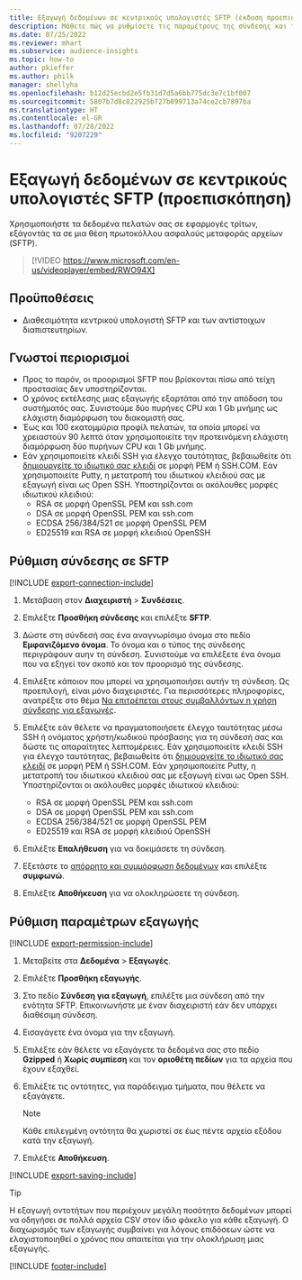 ```yaml
---
title: Εξαγωγή δεδομένων σε κεντρικούς υπολογιστές SFTP (έκδοση προεπισκόπησης) (περιέχει βίντεο)
description: Μάθετε πώς να ρυθμίσετε τις παραμέτρους της σύνδεσης και της εξαγωγής σε μια τοποθεσία SFTP.
ms.date: 07/25/2022
ms.reviewer: mhart
ms.subservice: audience-insights
ms.topic: how-to
author: pkieffer
ms.author: philk
manager: shellyha
ms.openlocfilehash: b12d25ecbd2e5fb31d7d5a6bb775dc3e7c1bf007
ms.sourcegitcommit: 5807b7d8c822925b727b099713a74ce2cb7897ba
ms.translationtype: HT
ms.contentlocale: el-GR
ms.lasthandoff: 07/28/2022
ms.locfileid: "9207229"
---
```

# <a name="export-data-to-sftp-hosts-preview"></a>Εξαγωγή δεδομένων σε κεντρικούς υπολογιστές SFTP (προεπισκόπηση)

Χρησιμοποιήστε τα δεδομένα πελατών σας σε εφαρμογές τρίτων, εξάγοντάς τα σε μια θέση πρωτοκόλλου ασφαλούς μεταφοράς αρχείων (SFTP).

> [!VIDEO https://www.microsoft.com/en-us/videoplayer/embed/RWO94X]

## <a name="prerequisites"></a>Προϋποθέσεις

- Διαθεσιμότητα κεντρικού υπολογιστή SFTP και των αντίστοιχων διαπιστευτηρίων.

## <a name="known-limitations"></a>Γνωστοί περιορισμοί

- Προς το παρόν, οι προορισμοί SFTP που βρίσκονται πίσω από τείχη προστασίας δεν υποστηρίζονται.
- Ο χρόνος εκτέλεσης μιας εξαγωγής εξαρτάται από την απόδοση του συστήματός σας. Συνιστούμε δύο πυρήνες CPU και 1 Gb μνήμης ως ελάχιστη διαμόρφωση του διακομιστή σας.
- Έως και 100 εκατομμύρια προφίλ πελατών, τα οποία μπορεί να χρειαστούν 90 λεπτά όταν χρησιμοποιείτε την προτεινόμενη ελάχιστη διαμόρφωση δύο πυρήνων CPU και 1 Gb μνήμης.
- Εάν χρησιμοποιείτε κλειδί SSH για έλεγχο ταυτότητας, βεβαιωθείτε ότι [δημιουργείτε το ιδιωτικό σας κλειδί](/azure/virtual-machines/linux/create-ssh-keys-detailed#basic-example) σε μορφή PEM ή SSH.COM. Εάν χρησιμοποιείτε Putty, η μετατροπή του ιδιωτικού κλειδιού σας με εξαγωγή είναι ως Open SSH. Υποστηρίζονται οι ακόλουθες μορφές ιδιωτικού κλειδιού:
  - RSA σε μορφή OpenSSL PEM και ssh.com
  - DSA σε μορφή OpenSSL PEM και ssh.com
  - ECDSA 256/384/521 σε μορφή OpenSSL PEM
  - ED25519 και RSA σε μορφή κλειδιού OpenSSH

## <a name="set-up-connection-to-sftp"></a>Ρύθμιση σύνδεσης σε SFTP

[!INCLUDE [export-connection-include](includes/export-connection-admn.md)]

1. Μετάβαση στον **Διαχειριστή** > **Συνδέσεις**.

1. Επιλέξτε **Προσθήκη σύνδεσης** και επιλέξτε **SFTP**.

1. Δώστε στη σύνδεσή σας ένα αναγνωρίσιμο όνομα στο πεδίο **Εμφανιζόμενο όνομα**. Το όνομα και ο τύπος της σύνδεσης περιγράφουν αυην τη σύνδεση. Συνιστούμε να επιλέξετε ένα όνομα που να εξηγεί τον σκοπό και τον προορισμό της σύνδεσης.

1. Επιλέξτε κάποιον που μπορεί να χρησιμοποιήσει αυτήν τη σύνδεση. Ως προεπιλογή, είναι μόνο διαχειριστές. Για περισσότερες πληροφορίες, ανατρέξτε στο θέμα [Να επιτρέπεται στους συμβαλλόντων η χρήση σύνδεσης για εξαγωγές](connections.md#allow-contributors-to-use-a-connection-for-exports).

1. Επιλέξτε εάν θέλετε να πραγματοποιήσετε έλεγχο ταυτότητας μέσω SSH ή ονόματος χρήστη/κωδικού πρόσβασης για τη σύνδεσή σας και δώστε τις απαραίτητες λεπτομέρειες. Εάν χρησιμοποιείτε κλειδί SSH για έλεγχο ταυτότητας, βεβαιωθείτε ότι [δημιουργείτε το ιδιωτικό σας κλειδί](/azure/virtual-machines/linux/create-ssh-keys-detailed#basic-example) σε μορφή PEM ή SSH.COM. Εάν χρησιμοποιείτε Putty, η μετατροπή του ιδιωτικού κλειδιού σας με εξαγωγή είναι ως Open SSH. Υποστηρίζονται οι ακόλουθες μορφές ιδιωτικού κλειδιού:
   - RSA σε μορφή OpenSSL PEM και ssh.com
   - DSA σε μορφή OpenSSL PEM και ssh.com
   - ECDSA 256/384/521 σε μορφή OpenSSL PEM
   - ED25519 και RSA σε μορφή κλειδιού OpenSSH

1. Επιλέξτε **Επαλήθευση** για να δοκιμάσετε τη σύνδεση.

1. Εξετάστε το [απόρρητο και συμμόρφωση δεδομένων](connections.md#data-privacy-and-compliance) και επιλέξτε **συμφωνώ**.

1. Επιλέξτε **Αποθήκευση** για να ολοκληρώσετε τη σύνδεση.

## <a name="configure-an-export"></a>Ρύθμιση παραμέτρων εξαγωγής

[!INCLUDE [export-permission-include](includes/export-permission.md)]

1. Μεταβείτε στα **Δεδομένα** > **Εξαγωγές**.

1. Επιλέξτε **Προσθήκη εξαγωγής**.

1. Στο πεδίο **Σύνδεση για εξαγωγή**, επιλέξτε μια σύνδεση από την ενότητα SFTP. Επικοινωνήστε με έναν διαχειριστή εάν δεν υπάρχει διαθέσιμη σύνδεση.

1. Εισαγάγετε ένα όνομα για την εξαγωγή.

1. Επιλέξτε εάν θέλετε να εξαγάγετε τα δεδομένα σας στο πεδίο **Gzipped** ή **Χωρίς συμπίεση** και τον **οριοθέτη πεδίων** για τα αρχεία που έχουν εξαχθεί.

1. Επιλέξτε τις οντότητες, για παράδειγμα τμήματα, που θέλετε να εξαγάγετε.

   > [!NOTE]
   > Κάθε επιλεγμένη οντότητα θα χωριστεί σε έως πέντε αρχεία εξόδου κατά την εξαγωγή.

1. Επιλέξτε **Αποθήκευση**.

[!INCLUDE [export-saving-include](includes/export-saving.md)]

> [!TIP]
> Η εξαγωγή οντοτήτων που περιέχουν μεγάλη ποσότητα δεδομένων μπορεί να οδηγήσει σε πολλά αρχεία CSV στον ίδιο φάκελο για κάθε εξαγωγή. Ο διαχωρισμός των εξαγωγής συμβαίνει για λόγους επιδόσεων ώστε να ελαχιστοποιηθεί ο χρόνος που απαιτείται για την ολοκλήρωση μιας εξαγωγής.

[!INCLUDE [footer-include](includes/footer-banner.md)]
